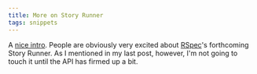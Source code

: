 ```yaml
---
title: More on Story Runner
tags: snippets
---
```


A [nice intro](http://www.vaporbase.com/postings/Beginners_Guide_to_Rspec_on_Story_Runner). People are obviously very excited about [RSpec](http://www.wincent.com/wiki/RSpec)'s forthcoming Story Runner. As I mentioned in my last post, however, I'm not going to touch it until the API has firmed up a bit.
